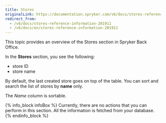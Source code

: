 ```yaml
---
title: Stores
originalLink: https://documentation.spryker.com/v6/docs/stores-reference-information-201911
redirect_from:
  - /v6/docs/stores-reference-information-201911
  - /v6/docs/en/stores-reference-information-201911
---
```


This topic provides an overview of the Stores section in Spryker Back Office.

In the **Stores** section, you see the following:
* store ID
* store name

By default, the last created store goes on top of the table. You can sort and search the list of stores by **name** only.

The *Name* column is sortable.

{% info_block infoBox %}
Currently, there are no actions that you can perform in this section. All the information is fetched from your database.
{% endinfo_block %}


